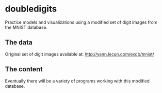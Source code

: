 # doubledigits
Practice models and visualizations using a modified set of digit images from the MNIST database.

## The data
Original set of digit images available at:
http://yann.lecun.com/exdb/mnist/


## The content
Eventually there will be a variety of programs working with this modified database.

